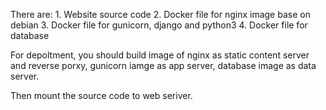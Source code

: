 There are:
	1. Website source code
	2. Docker file for nginx image base on debian
	3. Docker file for gunicorn, django and python3
	4. Docker file for database

For depoltment, you should build image of nginx as static content server and reverse porxy, gunicorn iamge as app server, database image as data server.

Then mount the source code to web seriver. 
